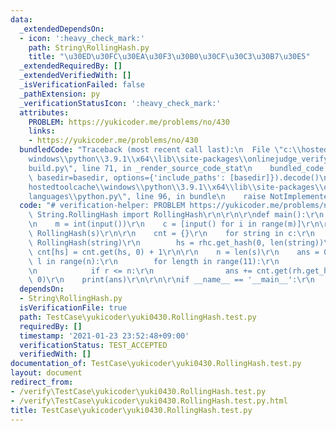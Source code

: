 ```yaml
---
data:
  _extendedDependsOn:
  - icon: ':heavy_check_mark:'
    path: String\RollingHash.py
    title: "\u30ED\u30FC\u30EA\u30F3\u30B0\u30CF\u30C3\u30B7\u30E5"
  _extendedRequiredBy: []
  _extendedVerifiedWith: []
  _isVerificationFailed: false
  _pathExtension: py
  _verificationStatusIcon: ':heavy_check_mark:'
  attributes:
    PROBLEM: https://yukicoder.me/problems/no/430
    links:
    - https://yukicoder.me/problems/no/430
  bundledCode: "Traceback (most recent call last):\n  File \"c:\\hostedtoolcache\\\
    windows\\python\\3.9.1\\x64\\lib\\site-packages\\onlinejudge_verify\\documentation\\\
    build.py\", line 71, in _render_source_code_stat\n    bundled_code = language.bundle(stat.path,\
    \ basedir=basedir, options={'include_paths': [basedir]}).decode()\n  File \"c:\\\
    hostedtoolcache\\windows\\python\\3.9.1\\x64\\lib\\site-packages\\onlinejudge_verify\\\
    languages\\python.py\", line 96, in bundle\n    raise NotImplementedError\nNotImplementedError\n"
  code: "# verification-helper: PROBLEM https://yukicoder.me/problems/no/430\r\nfrom\
    \ String.RollingHash import RollingHash\r\n\r\n\r\ndef main():\r\n    s = input()\r\
    \n    m = int(input())\r\n    c = [input() for i in range(m)]\r\n\r\n    rh =\
    \ RollingHash(s)\r\n\r\n    cnt = {}\r\n    for string in c:\r\n        rhc =\
    \ RollingHash(string)\r\n        hs = rhc.get_hash(0, len(string))\r\n       \
    \ cnt[hs] = cnt.get(hs, 0) + 1\r\n\r\n    n = len(s)\r\n    ans = 0\r\n    for\
    \ l in range(n):\r\n        for length in range(11):\r\n            r = l + length\r\
    \n            if r <= n:\r\n                ans += cnt.get(rh.get_hash(l, r),\
    \ 0)\r\n    print(ans)\r\n\r\n\r\nif __name__ == '__main__':\r\n    main()\r\n"
  dependsOn:
  - String\RollingHash.py
  isVerificationFile: true
  path: TestCase\yukicoder\yuki0430.RollingHash.test.py
  requiredBy: []
  timestamp: '2021-01-23 23:52:48+09:00'
  verificationStatus: TEST_ACCEPTED
  verifiedWith: []
documentation_of: TestCase\yukicoder\yuki0430.RollingHash.test.py
layout: document
redirect_from:
- /verify\TestCase\yukicoder\yuki0430.RollingHash.test.py
- /verify\TestCase\yukicoder\yuki0430.RollingHash.test.py.html
title: TestCase\yukicoder\yuki0430.RollingHash.test.py
---
```

